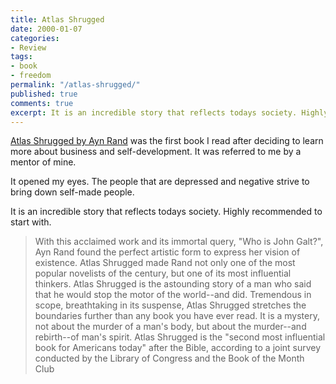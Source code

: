 ```yaml
---
title: Atlas Shrugged
date: 2000-01-07
categories:
- Review
tags:
- book
- freedom
permalink: "/atlas-shrugged/"
published: true
comments: true
excerpt: It is an incredible story that reflects todays society. Highly recommended to start with.
---
```

[Atlas Shrugged by Ayn Rand](https://amzn.to/460XAaS) was the first book I read after deciding to learn more about business and self-development. It was referred to me by a mentor of mine.

It opened my eyes. The people that are depressed and negative strive to bring down self-made people.

It is an incredible story that reflects todays society. Highly recommended to start with.

<blockquote>With this acclaimed work and its immortal query, "Who is John Galt?", Ayn Rand found the perfect artistic form to express her vision of existence. Atlas Shrugged made Rand not only one of the most popular novelists of the century, but one of its most influential thinkers. Atlas Shrugged is the astounding story of a man who said that he would stop the motor of the world--and did. Tremendous in scope, breathtaking in its suspense, Atlas Shrugged stretches the boundaries further than any book you have ever read. It is a mystery, not about the murder of a man's body, but about the murder--and rebirth--of man's spirit. Atlas Shrugged is the "second most influential book for Americans today" after the Bible, according to a joint survey conducted by the Library of Congress and the Book of the Month Club</blockquote>